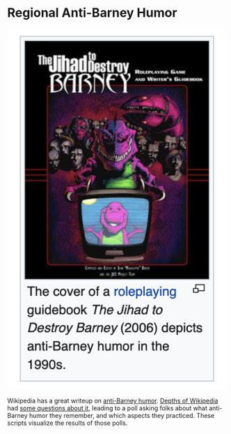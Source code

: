 # Regional Anti-Barney Humor

<p align="center">
    <img src="example.png", width=500>
</p>

Wikipedia has a great writeup on [anti-Barney humor](https://en.wikipedia.org/wiki/Anti-Barney_humor). [Depths of Wikipedia](https://www.instagram.com/depthsofwikipedia/) had [some questions about it](https://www.instagram.com/p/CRsMyjlDt_j/), leading to a poll asking folks about what anti-Barney humor they remember, and which aspects they practiced. These scripts visualize the results of those polls.